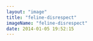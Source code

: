 ```yaml
---
layout: "image"
title: "feline-disrespect"
imageName: "feline-disrespect"
date: 2014-01-05 19:52:15
---
```


